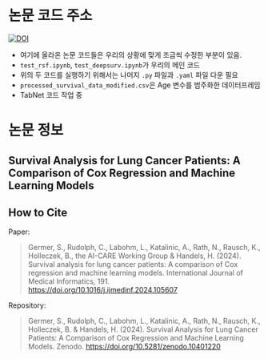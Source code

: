 # 논문 코드 주소

[![DOI](https://zenodo.org/badge/DOI/10.5281/zenodo.10401220.svg)](https://doi.org/10.5281/zenodo.10401220)

- 여기에 올라온 논문 코드들은 우리의 상황에 맞게 조금씩 수정한 부분이 있음.
- ```test_rsf.ipynb```, ```test_deepsurv.ipynb```가 우리의 메인 코드
- 위의 두 코드를 실행하기 위해서는 나머지 ```.py``` 파일과 ```.yaml``` 파일 다운 필요
- ```processed_survival_data_modified.csv```은 Age 변수를 범주화한 데이터프레임
- TabNet 코드 작업 중








# 논문 정보
## Survival Analysis for Lung Cancer Patients: A Comparison of Cox Regression and Machine Learning Models 
## How to Cite
Paper:
> Germer, S., Rudolph, C., Labohm, L., Katalinic, A., Rath, N., Rausch, K., Holleczek, B., the AI-CARE Working Group & Handels, H. (2024). Survival analysis for lung cancer patients: A comparison of Cox regression and machine learning models. International Journal of Medical Informatics, 191. https://doi.org/10.1016/j.ijmedinf.2024.105607


Repository:
> Germer, S., Rudolph, C., Labohm, L., Katalinic, A., Rath, N., Rausch, K., Holleczek, B. & Handels, H. (2024). Survival Analysis for Lung Cancer Patients: A Comparison of Cox Regression and Machine Learning Models. Zenodo. https://doi.org/10.5281/zenodo.10401220 


